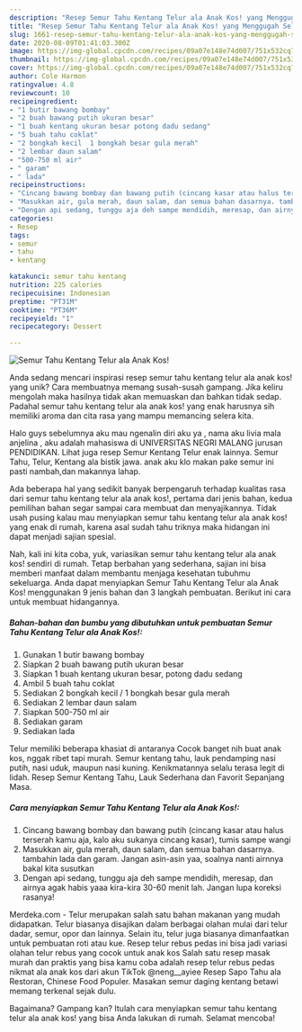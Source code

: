```yaml
---
description: "Resep Semur Tahu Kentang Telur ala Anak Kos! yang Menggugah Selera"
title: "Resep Semur Tahu Kentang Telur ala Anak Kos! yang Menggugah Selera"
slug: 1661-resep-semur-tahu-kentang-telur-ala-anak-kos-yang-menggugah-selera
date: 2020-08-09T01:41:03.300Z
image: https://img-global.cpcdn.com/recipes/09a07e148e74d007/751x532cq70/semur-tahu-kentang-telur-ala-anak-kos-foto-resep-utama.jpg
thumbnail: https://img-global.cpcdn.com/recipes/09a07e148e74d007/751x532cq70/semur-tahu-kentang-telur-ala-anak-kos-foto-resep-utama.jpg
cover: https://img-global.cpcdn.com/recipes/09a07e148e74d007/751x532cq70/semur-tahu-kentang-telur-ala-anak-kos-foto-resep-utama.jpg
author: Cole Harmon
ratingvalue: 4.8
reviewcount: 10
recipeingredient:
- "1 butir bawang bombay"
- "2 buah bawang putih ukuran besar"
- "1 buah kentang ukuran besar potong dadu sedang"
- "5 buah tahu coklat"
- "2 bongkah kecil  1 bongkah besar gula merah"
- "2 lembar daun salam"
- "500-750 ml air"
- " garam"
- " lada"
recipeinstructions:
- "Cincang bawang bombay dan bawang putih (cincang kasar atau halus terserah kamu aja, kalo aku sukanya cincang kasar), tumis sampe wangi"
- "Masukkan air, gula merah, daun salam, dan semua bahan dasarnya. tambahin lada dan garam. Jangan asin-asin yaa, soalnya nanti airnnya bakal kita susutkan"
- "Dengan api sedang, tunggu aja deh sampe mendidih, meresap, dan airnya agak habis yaaa kira-kira 30-60 menit lah. Jangan lupa koreksi rasanya!"
categories:
- Resep
tags:
- semur
- tahu
- kentang

katakunci: semur tahu kentang 
nutrition: 225 calories
recipecuisine: Indonesian
preptime: "PT31M"
cooktime: "PT36M"
recipeyield: "1"
recipecategory: Dessert

---
```



![Semur Tahu Kentang Telur ala Anak Kos!](https://img-global.cpcdn.com/recipes/09a07e148e74d007/751x532cq70/semur-tahu-kentang-telur-ala-anak-kos-foto-resep-utama.jpg)

Anda sedang mencari inspirasi resep semur tahu kentang telur ala anak kos! yang unik? Cara membuatnya memang susah-susah gampang. Jika keliru mengolah maka hasilnya tidak akan memuaskan dan bahkan tidak sedap. Padahal semur tahu kentang telur ala anak kos! yang enak harusnya sih memiliki aroma dan cita rasa yang mampu memancing selera kita.

Halo guys sebelumnya aku mau ngenalin diri aku ya , nama aku livia mala anjelina , aku adalah mahasiswa di UNIVERSITAS NEGRI MALANG jurusan PENDIDIKAN. Lihat juga resep Semur Kentang Telur enak lainnya. Semur Tahu, Telur, Kentang ala bistik jawa. anak aku klo makan pake semur ini pasti nambah,dan makannya lahap.

Ada beberapa hal yang sedikit banyak berpengaruh terhadap kualitas rasa dari semur tahu kentang telur ala anak kos!, pertama dari jenis bahan, kedua pemilihan bahan segar sampai cara membuat dan menyajikannya. Tidak usah pusing kalau mau menyiapkan semur tahu kentang telur ala anak kos! yang enak di rumah, karena asal sudah tahu triknya maka hidangan ini dapat menjadi sajian spesial.


Nah, kali ini kita coba, yuk, variasikan semur tahu kentang telur ala anak kos! sendiri di rumah. Tetap berbahan yang sederhana, sajian ini bisa memberi manfaat dalam membantu menjaga kesehatan tubuhmu sekeluarga. Anda dapat menyiapkan Semur Tahu Kentang Telur ala Anak Kos! menggunakan 9 jenis bahan dan 3 langkah pembuatan. Berikut ini cara untuk membuat hidangannya.

<!--inarticleads1-->

##### Bahan-bahan dan bumbu yang dibutuhkan untuk pembuatan Semur Tahu Kentang Telur ala Anak Kos!:

1. Gunakan 1 butir bawang bombay
1. Siapkan 2 buah bawang putih ukuran besar
1. Siapkan 1 buah kentang ukuran besar, potong dadu sedang
1. Ambil 5 buah tahu coklat
1. Sediakan 2 bongkah kecil / 1 bongkah besar gula merah
1. Sediakan 2 lembar daun salam
1. Siapkan 500-750 ml air
1. Sediakan  garam
1. Sediakan  lada


Telur memiliki beberapa khasiat di antaranya Cocok banget nih buat anak kos, nggak ribet tapi murah. Semur kentang tahu, lauk pendamping nasi putih, nasi uduk, maupun nasi kuning. Kenikmatannya selalu terasa legit di lidah. Resep Semur Kentang Tahu, Lauk Sederhana dan Favorit Sepanjang Masa. 

<!--inarticleads2-->

##### Cara menyiapkan Semur Tahu Kentang Telur ala Anak Kos!:

1. Cincang bawang bombay dan bawang putih (cincang kasar atau halus terserah kamu aja, kalo aku sukanya cincang kasar), tumis sampe wangi
1. Masukkan air, gula merah, daun salam, dan semua bahan dasarnya. tambahin lada dan garam. Jangan asin-asin yaa, soalnya nanti airnnya bakal kita susutkan
1. Dengan api sedang, tunggu aja deh sampe mendidih, meresap, dan airnya agak habis yaaa kira-kira 30-60 menit lah. Jangan lupa koreksi rasanya!


Merdeka.com - Telur merupakan salah satu bahan makanan yang mudah didapatkan. Telur biasanya disajikan dalam berbagai olahan mulai dari telur dadar, semur, opor dan lainnya. Selain itu, telur juga biasanya dimanfaatkan untuk pembuatan roti atau kue. Resep telur rebus pedas ini bisa jadi variasi olahan telur rebus yang cocok untuk anak kos Salah satu resep masak murah dan praktis yang bisa kamu coba adalah resep telur rebus pedas nikmat ala anak kos dari akun TikTok @neng__ayiee Resep Sapo Tahu ala Restoran, Chinese Food Populer. Masakan semur daging kentang betawi memang terkenal sejak dulu. 

Bagaimana? Gampang kan? Itulah cara menyiapkan semur tahu kentang telur ala anak kos! yang bisa Anda lakukan di rumah. Selamat mencoba!

